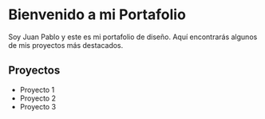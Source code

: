 # Bienvenido a mi Portafolio

Soy Juan Pablo y este es mi portafolio de diseño. Aquí encontrarás algunos de mis proyectos más destacados.

## Proyectos
- Proyecto 1
- Proyecto 2
- Proyecto 3

